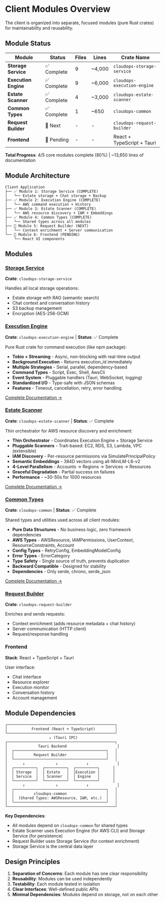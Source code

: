 # Client Modules Overview

The client is organized into separate, focused modules (pure Rust crates) for maintainability and reusability.

## Module Status

| Module | Status | Files | Lines | Crate Name |
|--------|--------|-------|-------|------------|
| **Storage Service** | ✅ Complete | 9 | ~4,000 | `cloudops-storage-service` |
| **Execution Engine** | ✅ Complete | 9 | ~6,000 | `cloudops-execution-engine` |
| **Estate Scanner** | ✅ Complete | 4 | ~3,000 | `cloudops-estate-scanner` |
| **Common Types** | ✅ Complete | 1 | ~650 | `cloudops-common` |
| **Request Builder** | 🔄 Next | - | - | `cloudops-request-builder` |
| **Frontend** | 🔄 Pending | - | - | React + TypeScript + Tauri |

**Total Progress**: 4/5 core modules complete (80%) | ~13,650 lines of documentation

## Module Architecture

```
Client Application
├── ✅ Module 1: Storage Service (COMPLETE)
│   └── Estate storage + Chat storage + Backup
├── ✅ Module 2: Execution Engine (COMPLETE)
│   └── AWS command execution + History
├── ✅ Module 3: Estate Scanner (COMPLETE)
│   └── AWS resource discovery + IAM + Embeddings
├── ✅ Module 4: Common Types (COMPLETE)
│   └── Shared types across all modules
├── 🔄 Module 5: Request Builder (NEXT)
│   └── Context enrichment + Server communication
└── 🔄 Module 6: Frontend (PENDING)
    └── React UI components
```

## Modules

### [Storage Service](storage-service/)
**Crate**: `cloudops-storage-service`

Handles all local storage operations:
- Estate storage with RAG (semantic search)
- Chat context and conversation history
- S3 backup management
- Encryption (AES-256-GCM)

### [Execution Engine](execution-engine/)
**Crate**: `cloudops-execution-engine` | **Status**: ✅ Complete

Pure Rust crate for command execution (like npm package):
- **Tokio + Streaming** - Async, non-blocking with real-time output
- **Background Execution** - Returns execution_id immediately
- **Multiple Strategies** - Serial, parallel, dependency-based
- **Command Types** - Script, Exec, Shell, AwsCli
- **Event System** - Pluggable handlers (Tauri, WebSocket, logging)
- **Standardized I/O** - Type-safe with JSON schemas
- **Features** - Timeout, cancellation, retry, error handling

[Complete Documentation →](execution-engine/)

### [Estate Scanner](estate-scanner/)
**Crate**: `cloudops-estate-scanner` | **Status**: ✅ Complete

Thin orchestrator for AWS resource discovery and enrichment:
- **Thin Orchestrator** - Coordinates Execution Engine + Storage Service
- **Pluggable Scanners** - Trait-based: EC2, RDS, S3, Lambda, VPC (extensible)
- **IAM Discovery** - Per-resource permissions via SimulatePrincipalPolicy
- **Semantic Embeddings** - 384D vectors using all-MiniLM-L6-v2
- **4-Level Parallelism** - Accounts → Regions → Services → Resources
- **Graceful Degradation** - Partial success on failures
- **Performance** - ~30-50s for 1000 resources

[Complete Documentation →](estate-scanner/)

### [Common Types](common/)
**Crate**: `cloudops-common` | **Status**: ✅ Complete

Shared types and utilities used across all client modules:
- **Pure Data Structures** - No business logic, zero framework dependencies
- **AWS Types** - AWSResource, IAMPermissions, UserContext, ResourceConstraints, Account
- **Config Types** - RetryConfig, EmbeddingModelConfig
- **Error Types** - ErrorCategory
- **Type Safety** - Single source of truth, prevents duplication
- **Backward Compatible** - Designed for stability
- **Dependencies** - Only serde, chrono, serde_json

[Complete Documentation →](common/)

### [Request Builder](request-builder/)
**Crate**: `cloudops-request-builder`

Enriches and sends requests:
- Context enrichment (adds resource metadata + chat history)
- Server communication (HTTP client)
- Request/response handling

### Frontend
**Stack**: React + TypeScript + Tauri

User interface:
- Chat interface
- Resource explorer
- Execution monitor
- Conversation history
- Account management

## Module Dependencies

```
┌─────────────────────────────────────────────────┐
│           Frontend (React + TypeScript)         │
└─────────────────────────────────────────────────┘
                    ↓ (Tauri IPC)
┌─────────────────────────────────────────────────┐
│              Tauri Backend                       │
│  ┌──────────────────────────────────────────┐   │
│  │         Request Builder                  │   │
│  └──────────────────────────────────────────┘   │
│       ↓              ↓             ↓             │
│  ┌──────────┐  ┌──────────┐  ┌──────────┐      │
│  │ Storage  │  │ Estate   │  │Execution │      │
│  │ Service  │  │ Scanner  │  │ Engine   │      │
│  └──────────┘  └──────────┘  └──────────┘      │
│       ↓              ↓             ↓             │
│  ┌──────────────────────────────────────────┐   │
│  │         cloudops-common                  │   │
│  │  (Shared Types: AWSResource, IAM, etc.)  │   │
│  └──────────────────────────────────────────┘   │
└─────────────────────────────────────────────────┘
```

**Key Dependencies**:
- All modules depend on `cloudops-common` for shared types
- Estate Scanner uses Execution Engine (for AWS CLI) and Storage Service (for persistence)
- Request Builder uses Storage Service (for context enrichment)
- Storage Service is the central data layer

## Design Principles

1. **Separation of Concerns**: Each module has one clear responsibility
2. **Reusability**: Modules can be used independently
3. **Testability**: Each module tested in isolation
4. **Clear Interfaces**: Well-defined public APIs
5. **Minimal Dependencies**: Modules depend on storage, not on each other